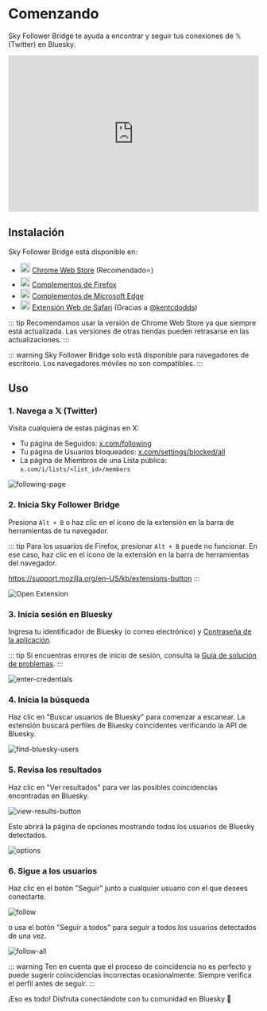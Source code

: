 # Comenzando

Sky Follower Bridge te ayuda a encontrar y seguir tus conexiones de 𝕏 (Twitter) en Bluesky.

<iframe width="100%" height="315" src="https://www.youtube.com/embed/CnjjfSxm0G0?si=N2OFp15PPiZZezEN" title="Reproductor de video de YouTube" frameborder="0" allow="accelerometer; autoplay; clipboard-write; encrypted-media; gyroscope; picture-in-picture; web-share" referrerpolicy="strict-origin-when-cross-origin" allowfullscreen></iframe>


## Instalación

Sky Follower Bridge está disponible en:

<ul class="install-list">
  <li>
    <img src="/images/icon-chrome.svg" width="20" height="20">
    <a href="https://chrome.google.com/webstore/detail/sky-follower-bridge/behhbpbpmailcnfbjagknjngnfdojpko">Chrome Web Store</a> (Recomendado⭐)
  </li>
  <li>
    <img src="/images/icon-firefox.svg" width="20" height="20">
    <a href="https://addons.mozilla.org/en-US/firefox/addon/sky-follower-bridge/">Complementos de Firefox</a>
  </li>
  <li>
    <img src="/images/icon-edge.svg" width="20" height="20">
    <a href="https://microsoftedge.microsoft.com/addons/detail/sky-follower-bridge/dpeolmdblhfolkhlhbhlofkkpaojnnbb">Complementos de Microsoft Edge</a>
  </li>
  <li>
    <img src="/images/icon-safari.svg" width="20" height="20">
    <a href="https://apps.apple.com/us/app/sky-follower-bridge/id6738878242?mt=12">Extensión Web de Safari</a> <span>(Gracias a <a href="https://bsky.app/profile/knotbin.xyz">@kentcdodds</a>)</span>
  </li>
</ul>

::: tip
Recomendamos usar la versión de Chrome Web Store ya que siempre está actualizada. Las versiones de otras tiendas pueden retrasarse en las actualizaciones.
:::

::: warning
Sky Follower Bridge solo está disponible para navegadores de escritorio. Los navegadores móviles no son compatibles.
:::

## Uso

### 1. Navega a 𝕏 (Twitter)

Visita cualquiera de estas páginas en X:
- Tu página de Seguidos: [x.com/following](https://x.com/following)
- Tu página de Usuarios bloqueados: [x.com/settings/blocked/all](https://x.com/settings/blocked/all)
- La página de Miembros de una Lista pública: `x.com/i/lists/<list_id>/members`

![following-page](/images/following-page.png)

### 2. Inicia Sky Follower Bridge

Presiona `Alt + B` o haz clic en el ícono de la extensión en la barra de herramientas de tu navegador.

::: tip
Para los usuarios de Firefox, presionar `Alt + B` puede no funcionar. En ese caso, haz clic en el ícono de la extensión en la barra de herramientas del navegador.

https://support.mozilla.org/en-US/kb/extensions-button
:::

![Open Extension](/images/open-extension.png)

### 3. Inicia sesión en Bluesky

Ingresa tu identificador de Bluesky (o correo electrónico) y [Contraseña de la aplicación](https://bsky.app/settings/app-passwords).

::: tip
Si encuentras errores de inicio de sesión, consulta la [Guía de solución de problemas](/troubleshooting).
:::

![enter-credentials](/images/enter-credentials.png)

### 4. Inicia la búsqueda

Haz clic en "Buscar usuarios de Bluesky" para comenzar a escanear. La extensión buscará perfiles de Bluesky coincidentes verificando la API de Bluesky.

![find-bluesky-users](/images/scan-users.png)

### 5. Revisa los resultados

Haz clic en "Ver resultados" para ver las posibles coincidencias encontradas en Bluesky.

![view-results-button](/images/click-results.png)

Esto abrirá la página de opciones mostrando todos los usuarios de Bluesky detectados.

![options](/images/options.png)

### 6. Sigue a los usuarios

Haz clic en el botón "Seguir" junto a cualquier usuario con el que desees conectarte.

![follow](/images/click-follow-btn.png)

o usa el botón "Seguir a todos" para seguir a todos los usuarios detectados de una vez.

![follow-all](/images/follow-all-btn.png)

::: warning
Ten en cuenta que el proceso de coincidencia no es perfecto y puede sugerir coincidencias incorrectas ocasionalmente. Siempre verifica el perfil antes de seguir.
:::

¡Eso es todo! Disfruta conectándote con tu comunidad en Bluesky 🎉 
